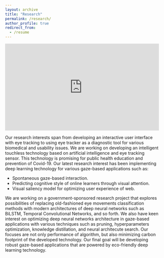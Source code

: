 ```yaml
---
layout: archive
title: "Research"
permalink: /research/
author_profile: true
redirect_from:
  - /resume
---
```




<div style="position: relative; width: 100%; padding-bottom: 56.25%">
<iframe src="https://www.youtube.com/embed/ApU1MEdvkPI" 
        title="CoviDisplay - Touchless Technology" frameborder="0" allowfullscreen
        allow="accelerometer; autoplay; clipboard-write; encrypted-media; gyroscope; picture-in-picture" 
        style="position: absolute; width: 100%; height: 100%;">
</iframe>
</div>

Our research interests span from developing an interactive user interface with eye tracking to using eye tracker as a diagnostic tool for various biomedical and usability issues. We are working on developing an intelligent touchless technology based on artificial intelligence and eye tracking sensor. This technology is promising for public health education and prevention of Covid-19. Our latest research interest has been implementing deep learning technology for various gaze-based applications such as:
- Spontaneous gaze-based interaction.
- Predicting cognitive style of online learners through visual attention.
- Visual saliency model for optimizing user experience of web.

We are working on a government-sponsored research project that explores possibilities of replacing old-fashioned eye movements classification methods with modern architectures of deep neural networks such as BiLSTM, Temporal Convolutional Networks, and so forth. We also have keen interest on optimizing deep neural networks architecture in gaze-based applications with various techniques such as pruning, hyperparameters optimization, knowledge distillation, and neural architecute search. Our focuses are not only performance of algorithm, but also minimizing carbon footprint of the developed technology. Our final goal will be developing robust gaze-based applications that are powered by eco-friendly deep learning technology.
